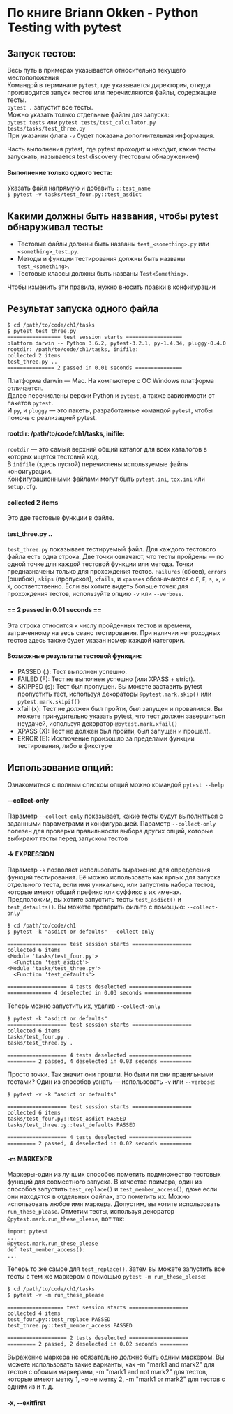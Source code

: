# По книге Briann Okken - Python Testing with pytest

## Запуск тестов:
Весь путь в примерах указывается относительно текущего местоположения\
Командой в терминале `pytest`, где указывается директория, 
откуда производится запуск тестов или перечисляются файлы, содержащие тесты.\
`pytest .` запустит все тесты.\
Можно указать только отдельные файлы для запуска:\
`pytest tests` или `pytest tests/test_calculator.py tests/tasks/test_three.py`\
При указании флага `-v` будет показана дополнительная информация.

Часть выполнения pytest, где pytest проходит и находит, какие тесты запускать,
называется test discovery (тестовым обнаружением)
#### Выполнение только одного теста:
Указать файл напрямую и добавить `::test_name`\
`$ pytest -v tasks/test_four.py::test_asdict`

## Какими должны быть названия, чтобы pytest обнаруживал тесты:
- Тестовые файлы должны быть названы `test_<something>.py` или `<something>_test.py`.
- Методы и функции тестирования должны быть названы `test_<something>`.
- Тестовые классы должны быть названы `Test<Something>`.

Чтобы изменить эти правила, нужно вносить правки в конфигурации

## Результат запуска одного файла
```
$ cd /path/to/code/ch1/tasks
$ pytest test_three.py
================= test session starts ==================
platform darwin -- Python 3.6.2, pytest-3.2.1, py-1.4.34, pluggy-0.4.0
rootdir: /path/to/code/ch1/tasks, inifile:
collected 2 items
test_three.py ..
=============== 2 passed in 0.01 seconds ===============
```
Платформа darwin —  Mac. На компьютере с ОС Windows
платформа отличается.\
Далее перечислены версии Python и `pytest`, а также зависимости от
пакетов `pytest`.\
И `py`, и `pluggy` — это пакеты, разработанные командой `pytest`, чтобы
помочь с реализацией pytest.

#### rootdir: /path/to/code/ch1/tasks, inifile:
`rootdir` — это самый верхний общий каталог для всех каталогов
в которых ищется тестовый код.\
В `inifile` (здесь пустой) перечислены используемые файлы 
конфигурации.\
Конфигурационными файлами могут быть `pytest.ini`,
`tox.ini` или `setup.cfg`.

#### collected 2 items
Это две тестовые функции в файле.

#### test_three.py ..
`test_three.py` показывает тестируемый файл. Для каждого тестового
файла есть одна строка. Две точки означают, что тесты пройдены — по
одной точке для каждой тестовой функции или метода. Точки
предназначены только для прохождения тестов. `Failures` (сбоев),
`errors` (ошибок), `skips` (пропусков), `xfails`, и `xpasses` обозначаются 
с `F`, `E`, `s`, `x`, и `Х`, соответственно. Если вы хотите видеть больше
точек для прохождения тестов, используйте опцию `-v` или `--verbose`.

#### == 2 passed in 0.01 seconds ==
Эта строка относится к числу пройденных тестов и времени, затраченному
на весь сеанс тестирования. При наличии непроходных тестов здесь
также будет указан номер каждой категории.

#### Возможные результаты тестовой функции:
- PASSED (.): Тест выполнен успешно.
- FAILED (F): Тест не выполнен успешно (или XPASS + strict).
- SKIPPED (s): Тест был пропущен. Вы можете заставить pytest 
пропустить тест, используя декораторы `@pytest.mark.skip()` или
`pytest.mark.skipif()`
- xfail (x): Тест не должен был пройти, был запущен и провалился.
Вы можете принудительно указать pytest, что тест должен
завершиться неудачей, используя декоратор `@pytest.mark.xfail()`
- XPASS (X): Тест не должен был пройти, был запущен и прошел!..
- ERROR (E): Исключение произошло за пределами функции тестирования,
либо в фикстуре

## Использование опций:
Ознакомиться с полным списком опций можно командой `pytest --help`

#### --collect-only
Параметр `--collect-only` показывает, какие тесты будут выполняться
с заданными параметрами и конфигурацией. 
Параметр `--collect-only` полезен для проверки правильности выбора 
других опций, которые выбирают тесты перед запуском тестов

#### -k EXPRESSION
Параметр `-k` позволяет использовать выражение для определения
функций тестирования.
Её можно использовать как ярлык для запуска отдельного теста,
если имя уникально, или запустить набора тестов, которые имеют
общий префикс или суффикс в их именах. Предположим, вы хотите 
запустить тесты `test_asdict()` и `test_defaults()`. Вы можете
проверить фильтр с помощью: `--collect-only`
```
$ cd /path/to/code/ch1
$ pytest -k "asdict or defaults" --collect-only

=================== test session starts ===================
collected 6 items
<Module 'tasks/test_four.py'>
  <Function 'test_asdict'>
<Module 'tasks/test_three.py'>
  <Function 'test_defaults'>

=================== 4 tests deselected ====================
============== 4 deselected in 0.03 seconds ===============
```
Теперь можно запустить их, удалив `--collect-only`
```
$ pytest -k "asdict or defaults"
=================== test session starts ===================
collected 6 items
tasks/test_four.py .
tasks/test_three.py .

=================== 4 tests deselected ====================
========= 2 passed, 4 deselected in 0.03 seconds ==========
```
Просто точки. Так значит они прошли. Но были ли они правильными
тестами? Один из способов узнать — использовать `-v` или `--verbose`:
```
$ pytest -v -k "asdict or defaults"

=================== test session starts ===================
collected 6 items
tasks/test_four.py::test_asdict PASSED
tasks/test_three.py::test_defaults PASSED

=================== 4 tests deselected ====================
========= 2 passed, 4 deselected in 0.02 seconds ==========
```
#### -m MARKEXPR
Маркеры-один из лучших способов пометить подмножество тестовых
функций для совместного запуска. В качестве примера, один из 
способов запустить `test_replace()` и `test_member_access()`, даже
если они находятся в отдельных файлах, это пометить их. Можно
использовать любое имя маркера. Допустим, вы хотите использовать
`run_these_please`. Отметим тесты, используя декоратор
`@pytest.mark.run_these_please`, вот так:
```
import pytest
...
@pytest.mark.run_these_please
def test_member_access():
...
```
Теперь то же самое для `test_replace()`. Затем вы можете запустить
все тесты с тем же маркером с помощью `pytest -m run_these_please`:
```
$ cd /path/to/code/ch1/tasks
$ pytest -v -m run_these_please

================== test session starts ===================
collected 4 items
test_four.py::test_replace PASSED
test_three.py::test_member_access PASSED

=================== 2 tests deselected ===================
========= 2 passed, 2 deselected in 0.02 seconds =========
```
Выражение маркера не обязательно должно быть одним маркером. 
Вы можете использовать такие варианты, как -m "mark1 and mark2"
для тестов с обоими маркерами, -m "mark1 and not mark2" для тестов,
которые имеют метку 1, но не метку 2, -m "mark1 or mark2" для тестов
с одним из и т. д.

#### -x, --exitfirst

